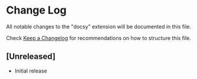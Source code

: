 # Change Log

All notable changes to the "docsy" extension will be documented in this file.

Check [Keep a Changelog](http://keepachangelog.com/) for recommendations on how to structure this file.

## [Unreleased]

- Initial release
